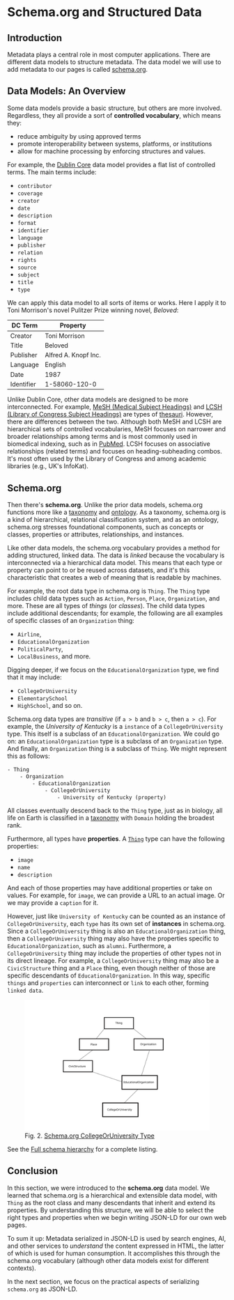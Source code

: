 # Schema.org and Structured Data

## Introduction

Metadata plays a central role in most computer applications.
There are different data models to structure metadata.
The data model we will use to add metadata to our pages is called [schema.org][schema_org].

## Data Models: An Overview

Some data models provide a basic structure, but others are more involved.
Regardless, they all provide a sort of **controlled vocabulary**, which means they:

- reduce ambiguity by using approved terms
- promote interoperability between systems, platforms, or institutions
- allow for machine processing by enforcing structures and values.

For example, the [Dublin Core][terms_dublin_core] data model provides a flat list of controlled terms.
The main terms include:

- `contributor`
- `coverage`
- `creator`
- `date`
- `description`
- `format`
- `identifier`
- `language`
- `publisher`
- `relation`
- `rights`
- `source`
- `subject`
- `title`
- `type`

We can apply this data model to all sorts of items or works.
Here I apply it to Toni Morrison's novel Pulitzer Prize winning novel, *Beloved*:

| DC Term    | Property             |
| ---------  | ----------           |
| Creator    | Toni Morrison        |
| Title      | Beloved              |
| Publisher  | Alfred A. Knopf Inc. |
| Language   | English              |
| Date       | 1987                 |
| Identifier | 1-58060-120-0        |

Unlike Dublin Core, other data models are designed to be more interconnected.
For example, [MeSH (Medical Subject Headings)][mesh_nlm] and [LCSH (Library of Congress Subject Headings)][lcsh_loc]
are types of [thesauri][thesauri_wiki].
However, there are differences between the two.
Although both MeSH and LCSH are hierarchical sets of controlled vocabularies,
MeSH focuses on narrower and broader relationships among terms and is most commonly used in biomedical indexing, such as in [PubMed][pubmed].
LCSH focuses on associative relationships (related terms) and focuses on heading-subheading combos.
It's most often used by the Library of Congress and among academic libraries (e.g., UK's InfoKat).

## Schema.org

Then there's **schema.org**.
Unlike the prior data models, schema.org functions more like a [taxonomy][taxonomy_wiki] and [ontology][ontology_wiki].
As a taxonomy, schema.org is a kind of hierarchical, relational classification system, and as an ontology,
schema.org stresses foundational components, such as concepts or classes, properties or attributes, relationships, and instances.

Like other data models, the schema.org vocabulary provides a method for adding structured, linked data.
The data is *linked* because the vocabulary is interconnected via a hierarchical data model.
This means that each type or property can point to or be reused across datasets, and
it's this characteristic that creates a web of meaning that is readable by machines.

For example, the root data type in schema.org is `Thing`.
The `Thing` type includes child data types such as `Action`, `Person`, `Place`, `Organization`, and more.
These are all types of *things* (or *classes*).
The child data types include additional descendants; for example, the following are all examples of specific classes of
an `Organization` thing:

- `Airline`,
- `EducationalOrganization`
- `PoliticalParty`,
- `LocalBusiness`, and more.

Digging deeper, if we focus on the `EducationalOrganization` type, we find that it may include:

- `CollegeOrUniversity`
- `ElementarySchool`
- `HighSchool`, and so on.

Schema.org data types are *transitive* (if `a > b` and `b > c`, then `a > c`).
For example, the *University of Kentucky* is a `instance` of a `CollegeOrUniversity` type.
This itself is a subclass of an `EducationalOrganization`.
We could go on: an `EducationalOrganization` type is a subclass of an `Organization` type.
And finally, an `Organization` thing is a subclass of `Thing`.
We might represent this as follows:

```
- Thing
    - Organization
        - EducationalOrganization
            - CollegeOrUniversity
                - University of Kentucky (property)
```

All classes eventually descend back to the `Thing` type, just as in biology,
all life on Earth is classified in a [taxonomy][taxonomic_rank] with `Domain` holding the broadest rank.

Furthermore, all types have **properties**.
A [`Thing`][thing_schema_org] type can have the following properties:

- `image`
- `name`
- `description`

And each of those properties may have additional properties or take on values.
For example, for `image`, we can provide a URL to an actual image.
Or we may provide a `caption` for it.

However, just like `University of Kentucky` can be counted as an instance of `CollegeOrUniversity`,
each `type` has its own set of **instances** in schema.org.
Since a `CollegeOrUniversity` thing is also an `EducationalOrganization` thing,
then a `CollegeOrUniversity` thing may also have the properties specific to `EducationalOrganization`, such as `alumni`.
Furthermore, a `CollegeOrUniversity` thing may include the properties of other types not in its direct lineage.
For example, a `CollegeOrUniversity` thing may also be a `CivicStructure` thing and a `Place` thing,
even though neither of those are specific descendants of `EducationalOrganization`.
In this way, specific `things` and `properties` can interconnect or `link` to each other, forming `linked data`.

<figure>
<img src="images/schema_connections.svg"
alt="Visual representation of the connections between schema.org types"
title="Visual representation of the connections between schema.org types">
<figcaption>
Fig. 2. <a href="https://schema.org/CollegeOrUniversity">Schema.org CollegeOrUniversity Type</a>
</figcaption>
</figure>

See the [Full schema hierarchy][full_schema_schema_org] for a complete listing.

## Conclusion

In this section, we were introduced to the **schema.org** data model.
We learned that schema.org is a hierarchical and extensible data model, with `Thing` as the root class and
many descendants that inherit and extend its properties.
By understanding this structure,
we will be able to select the right types and properties when we begin writing JSON-LD for our own web pages.

To sum it up:
Metadata serialized in JSON-LD is used by search engines, AI, and other services to *understand* the content expressed in HTML,
the latter of which is used for human consumption.
It accomplishes this through the schema.org vocabulary (although other data models exist for different contexts).

In the next section, we focus on the practical aspects of serializing `schema.org` as JSON-LD.

[schema_org]:https://schema.org/
[mesh_nlm]:https://www.ncbi.nlm.nih.gov/mesh/
[lcsh_loc]:https://www.loc.gov/aba/publications/FreeLCSH/freelcsh.html
[thesauri_wiki]:https://en.wikipedia.org/wiki/Thesaurus_(information_retrieval)
[terms_dublin_core]:https://www.dublincore.org/specifications/dublin-core/dcmi-terms/#section-3
[pubmed]:https://pubmed.ncbi.nlm.nih.gov/
[taxonomy_wiki]:https://en.wikipedia.org/wiki/Taxonomy
[ontology_wiki]:https://en.wikipedia.org/wiki/Ontology_(information_science)
[taxonomic_rank]:https://en.wikipedia.org/wiki/Taxonomy_(biology)
[full_schema_schema_org]:https://schema.org/docs/full.html
[thing_schema_org]:https://schema.org/Thing
